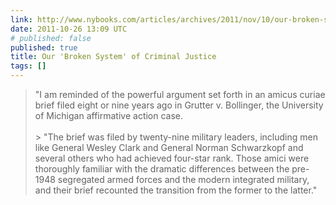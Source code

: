 ```yaml
---
link: http://www.nybooks.com/articles/archives/2011/nov/10/our-broken-system-criminal-justice/
date: 2011-10-26 13:09 UTC
# published: false
published: true
title: Our 'Broken System' of Criminal Justice
tags: []
---
```


> "I am reminded of the powerful argument set forth in an amicus curiae brief filed eight or nine years ago in Grutter v. Bollinger, the University of Michigan affirmative action case.<br><br>> "The brief was filed by twenty-nine military leaders, including men like General Wesley Clark and General Norman Schwarzkopf and several others who had achieved four-star rank. Those amici were thoroughly familiar with the dramatic differences between the pre-1948 segregated armed forces and the modern integrated military, and their brief recounted the transition from the former to the latter."
